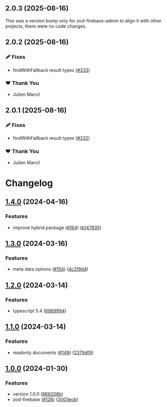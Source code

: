 ## 2.0.3 (2025-08-16)

This was a version bump only for zod-firebase-admin to align it with other projects, there were no code changes.

## 2.0.2 (2025-08-16)

### 🩹 Fixes

- findWithFallback result types ([#333](https://github.com/valian-ca/zod-firebase-admin/pull/333))

### ❤️ Thank You

- Julien Marcil

## 2.0.1 (2025-08-16)

### 🩹 Fixes

- findWithFallback result types ([#332](https://github.com/valian-ca/zod-firebase-admin/pull/332))

### ❤️ Thank You

- Julien Marcil

# Changelog

## [1.4.0](https://github.com/valian-ca/zod-firebase-admin/compare/zod-firebase-admin-v1.3.0...zod-firebase-admin-v1.4.0) (2024-04-16)


### Features

* improve hybrid package ([#164](https://github.com/valian-ca/zod-firebase-admin/issues/164)) ([b147835](https://github.com/valian-ca/zod-firebase-admin/commit/b147835cf3f0eadb95bc957acb1e8ddbf420abb7))

## [1.3.0](https://github.com/valian-ca/zod-firebase-admin/compare/zod-firebase-admin-v1.2.0...zod-firebase-admin-v1.3.0) (2024-03-16)


### Features

* meta data options ([#154](https://github.com/valian-ca/zod-firebase-admin/issues/154)) ([4c2f8d4](https://github.com/valian-ca/zod-firebase-admin/commit/4c2f8d405d7e4f9daa8b98799b0faa21ae5c05bc))

## [1.2.0](https://github.com/valian-ca/zod-firebase-admin/compare/zod-firebase-admin-v1.1.0...zod-firebase-admin-v1.2.0) (2024-03-14)


### Features

* typescript 5.4 ([6969994](https://github.com/valian-ca/zod-firebase-admin/commit/6969994ec741abb49e8587ae9daa3d94bfb42fe9))

## [1.1.0](https://github.com/valian-ca/zod-firebase-admin/compare/zod-firebase-admin-v1.0.0...zod-firebase-admin-v1.1.0) (2024-03-14)


### Features

* readonly documents ([#149](https://github.com/valian-ca/zod-firebase-admin/issues/149)) ([2379df9](https://github.com/valian-ca/zod-firebase-admin/commit/2379df9e83ad4dff7cd04efa9777f046801c6780))

## [1.0.0](https://github.com/valian-ca/zod-firebase-admin/compare/zod-firebase-admin-v0.2.0...zod-firebase-admin-v1.0.0) (2024-01-30)


### Features

* version 1.0.0 ([968208b](https://github.com/valian-ca/zod-firebase-admin/commit/968208b73aa39d08bdd4b9a41d2df4dd8f11d496))
* zod-firebase ([#128](https://github.com/valian-ca/zod-firebase-admin/issues/128)) ([3003ecb](https://github.com/valian-ca/zod-firebase-admin/commit/3003ecbf8ee2edd91f5537475a88e1d55fb566ee))
